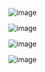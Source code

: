![image](https://user-images.githubusercontent.com/110110403/181276193-9a557346-ba2d-4195-8391-d23a82dc3051.png)

![image](https://user-images.githubusercontent.com/110110403/181276431-2b1291b7-bd53-423b-9de1-5bf5e444655f.png)

![image](https://user-images.githubusercontent.com/110110403/181276506-5c204872-d96f-4e2d-a46c-1049edf4f911.png)

![image](https://user-images.githubusercontent.com/110110403/181276552-52f742fc-49a3-485c-bb21-d14b6e6ecb06.png)
